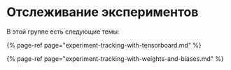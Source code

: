 # Отслеживание экспериментов

В этой группе есть следующие темы:

{% page-ref page="experiment-tracking-with-tensorboard.md" %}

{% page-ref page="experiment-tracking-with-weights-and-biases.md" %}

